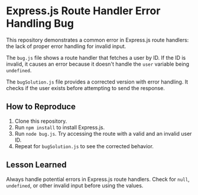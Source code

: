 # Express.js Route Handler Error Handling Bug

This repository demonstrates a common error in Express.js route handlers: the lack of proper error handling for invalid input.

The `bug.js` file shows a route handler that fetches a user by ID.  If the ID is invalid, it causes an error because it doesn't handle the `user` variable being `undefined`.

The `bugSolution.js` file provides a corrected version with error handling. It checks if the user exists before attempting to send the response.

## How to Reproduce

1. Clone this repository.
2. Run `npm install` to install Express.js.
3. Run `node bug.js`.  Try accessing the route with a valid and an invalid user ID.
4. Repeat for `bugSolution.js` to see the corrected behavior.

## Lesson Learned

Always handle potential errors in Express.js route handlers.  Check for `null`, `undefined`, or other invalid input before using the values.